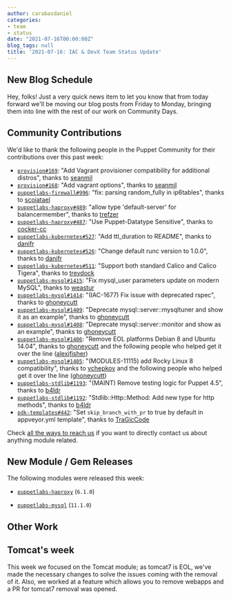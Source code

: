 ```yaml
---
author: carabasdaniel
categories:
- team
- status
date: "2021-07-16T00:00:00Z"
blog_tags: null
title: '2021-07-16: IAC & DevX Team Status Update'
---
```


## New Blog Schedule

Hey, folks! Just a very quick news item to let you know that from today forward we'll be moving our blog posts from Friday to Monday, bringing them into line with the rest of our work on Community Days.

## Community Contributions

We'd like to thank the following people in the Puppet Community for their contributions over this past week:

- [`provision#169`][provision-pr-169]: "Add Vagrant provisioner compatibility for additional distros", thanks to [seanmil][seanmil]
- [`provision#168`][provision-pr-168]: "Add vagrant options", thanks to [seanmil][seanmil]
- [`puppetlabs-firewall#996`][puppetlabs-firewall-pr-996]: "fix: parsing random_fully in ip6tables", thanks to [scoiatael][scoiatael]
- [`puppetlabs-haproxy#489`][puppetlabs-haproxy-pr-489]: "allow type 'default-server' for balancermember", thanks to [trefzer][trefzer]
- [`puppetlabs-haproxy#487`][puppetlabs-haproxy-pr-487]: "Use Puppet-Datatype Sensitive", thanks to [cocker-cc][cocker-cc]
- [`puppetlabs-kubernetes#527`][puppetlabs-kubernetes-pr-527]: "Add ttl_duration to README", thanks to [danifr][danifr]
- [`puppetlabs-kubernetes#526`][puppetlabs-kubernetes-pr-526]: "Change default runc version to 1.0.0", thanks to [danifr][danifr]
- [`puppetlabs-kubernetes#511`][puppetlabs-kubernetes-pr-511]: "Support both standard Calico and Calico Tigera", thanks to [treydock][treydock]
- [`puppetlabs-mysql#1415`][puppetlabs-mysql-pr-1415]: "Fix mysql_user parameters update on modern MySQL", thanks to [weastur][weastur]
- [`puppetlabs-mysql#1414`][puppetlabs-mysql-pr-1414]: "(IAC-1677) Fix issue with deprecated rspec", thanks to [ghoneycutt][ghoneycutt]
- [`puppetlabs-mysql#1409`][puppetlabs-mysql-pr-1409]: "Deprecate mysql::server::mysqltuner and show it as an example", thanks to [ghoneycutt][ghoneycutt]
- [`puppetlabs-mysql#1408`][puppetlabs-mysql-pr-1408]: "Deprecate mysql::server::monitor and show as an example", thanks to [ghoneycutt][ghoneycutt]
- [`puppetlabs-mysql#1406`][puppetlabs-mysql-pr-1406]: "Remove EOL platforms Debian 8 and Ubuntu 14.04", thanks to [ghoneycutt][ghoneycutt] and the following people who helped get it over the line ([alexjfisher][alexjfisher])
- [`puppetlabs-mysql#1405`][puppetlabs-mysql-pr-1405]: "(MODULES-11115) add Rocky Linux 8 compatibility", thanks to [vchepkov][vchepkov] and the following people who helped get it over the line ([ghoneycutt][ghoneycutt])
- [`puppetlabs-stdlib#1193`][puppetlabs-stdlib-pr-1193]: "(MAINT) Remove testing logic for Puppet 4.5", thanks to [b4ldr][b4ldr]
- [`puppetlabs-stdlib#1192`][puppetlabs-stdlib-pr-1192]: "Stdlib::Http::Method: Add new type for http methods", thanks to [b4ldr][b4ldr]
- [`pdk-templates#442`][pdk-templates-pr-442]: "Set `skip_branch_with_pr` to true by default in appveyor.yml template", thanks to [TraGicCode][TraGicCode]

Check [all the ways to reach us](/blog/updates/2021-01-20-reaching-out.md) if you want to directly contact us about anything module related.

## New Module / Gem Releases

The following modules were released this week:

- [`puppetlabs-haproxy`][puppetlabs-haproxy] (`6.1.0`)
- [`puppetlabs-mysql`][puppetlabs-mysql] (`11.1.0`)

  [puppetlabs-haproxy]: https://github.com/puppetlabs/puppetlabs-haproxy
  [puppetlabs-mysql]: http://github.com/puppetlabs/puppetlabs-mysql
  [provision-pr-169]: https://github.com/puppetlabs/provision/pull/169
  [seanmil]: https://github.com/seanmil
  [provision-pr-168]: https://github.com/puppetlabs/provision/pull/168
  [puppetlabs-firewall-pr-996]: https://github.com/puppetlabs/puppetlabs-firewall/pull/996
  [scoiatael]: https://github.com/scoiatael
  [puppetlabs-haproxy-pr-489]: https://github.com/puppetlabs/puppetlabs-haproxy/pull/489
  [trefzer]: https://github.com/trefzer
  [puppetlabs-haproxy-pr-487]: https://github.com/puppetlabs/puppetlabs-haproxy/pull/487
  [cocker-cc]: https://github.com/cocker-cc
  [puppetlabs-kubernetes-pr-527]: https://github.com/puppetlabs/puppetlabs-kubernetes/pull/527
  [danifr]: https://github.com/danifr
  [puppetlabs-kubernetes-pr-526]: https://github.com/puppetlabs/puppetlabs-kubernetes/pull/526
  [puppetlabs-kubernetes-pr-511]: https://github.com/puppetlabs/puppetlabs-kubernetes/pull/511
  [treydock]: https://github.com/treydock
  [puppetlabs-mysql-pr-1415]: https://github.com/puppetlabs/puppetlabs-mysql/pull/1415
  [weastur]: https://github.com/weastur
  [puppetlabs-mysql-pr-1414]: https://github.com/puppetlabs/puppetlabs-mysql/pull/1414
  [ghoneycutt]: https://github.com/ghoneycutt
  [puppetlabs-mysql-pr-1409]: https://github.com/puppetlabs/puppetlabs-mysql/pull/1409
  [puppetlabs-mysql-pr-1408]: https://github.com/puppetlabs/puppetlabs-mysql/pull/1408
  [puppetlabs-mysql-pr-1406]: https://github.com/puppetlabs/puppetlabs-mysql/pull/1406
  [alexjfisher]: https://github.com/alexjfisher
  [puppetlabs-mysql-pr-1405]: https://github.com/puppetlabs/puppetlabs-mysql/pull/1405
  [vchepkov]: https://github.com/vchepkov
  [puppetlabs-stdlib-pr-1193]: https://github.com/puppetlabs/puppetlabs-stdlib/pull/1193
  [b4ldr]: https://github.com/b4ldr
  [puppetlabs-stdlib-pr-1192]: https://github.com/puppetlabs/puppetlabs-stdlib/pull/1192
  [pdk-templates-pr-442]: https://github.com/puppetlabs/pdk-templates/pull/442
  [TraGicCode]: https://github.com/TraGicCode

## Other Work

## Tomcat's week

This week we focused on the Tomcat module; as tomcat7 is EOL, we've made the necessary changes to solve the issues coming with the removal of it. Also, we worked at a feature which allows you to remove webapps and a PR for tomcat7 removal was opened.

<!-- check https://tickets.puppetlabs.com/secure/RapidBoard.jspa?rapidView=1176&quickFilter=8745 for other tickets closed out this week that should be mentioned here -->

  [Adrian]:             https://github.com/adrianiurca
  [Ben]:                https://github.com/binford2k
  [Ciaran]:             https://github.com/sanfrancrisko
  [Daiana]:             https://github.com/daianamezdrea
  [Danny]:              https://github.com/carabasdaniel
  [DavidArmstrong]:     https://github.com/da-ar
  [DavidSchmitt]:       https://github.com/DavidS
  [DavidSwan]:          https://github.com/david22swan
  [Disha]:              https://github.com/Disha-maker
  [James]:              https://github.com/jpogran
  [Lore]:               https://github.com/lionce
  [Michael]:            https://github.com/michaeltlombardi
  [Paula]:              https://github.com/pmcmaw
  [Sheena]:             https://github.com/sheenaajay
  [Supported Modules]:  https://puppetlabs.github.io/iac/modules/
  [Tools]:              https://puppetlabs.github.io/iac/tools/
